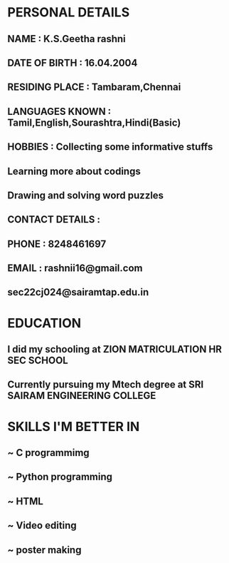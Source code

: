 <h1>PERSONAL DETAILS</h1>
<h2>NAME : K.S.Geetha rashni</h2>
<h2>DATE OF BIRTH : 16.04.2004</h2>
<h2>RESIDING PLACE : Tambaram,Chennai</h2>
<h2>LANGUAGES KNOWN : Tamil,English,Sourashtra,Hindi(Basic)</h2>
<h2>HOBBIES : Collecting some informative stuffs</h2>
              <h2>Learning more about codings</h2>
              <h2>Drawing and solving word puzzles</h2>
<h2>CONTACT DETAILS :</h2>
             <h2>PHONE : 8248461697</h2>
             <h2>EMAIL : rashnii16@gmail.com</h2>  
                         <h2>sec22cj024@sairamtap.edu.in</h2>


 <h1>EDUCATION</h1>
 <h2>I did my schooling at ZION MATRICULATION HR SEC SCHOOL</h2>
 <h2>Currently pursuing my Mtech degree at SRI SAIRAM ENGINEERING COLLEGE</h2>


 <h1>SKILLS I'M BETTER IN</h1>
 <h2>~ C programmimg</h2>
 <h2>~ Python programming</h2>
 <h2>~ HTML</h2>
 <h2>~ Video editing</h2>
 <h2>~ poster making</h2> 
